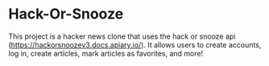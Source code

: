 # Hack-Or-Snooze

This project is a hacker news clone that uses the hack or snooze api (https://hackorsnoozev3.docs.apiary.io/). It allows users to 
create accounts, log in, create articles, mark articles as favorites, and more!
